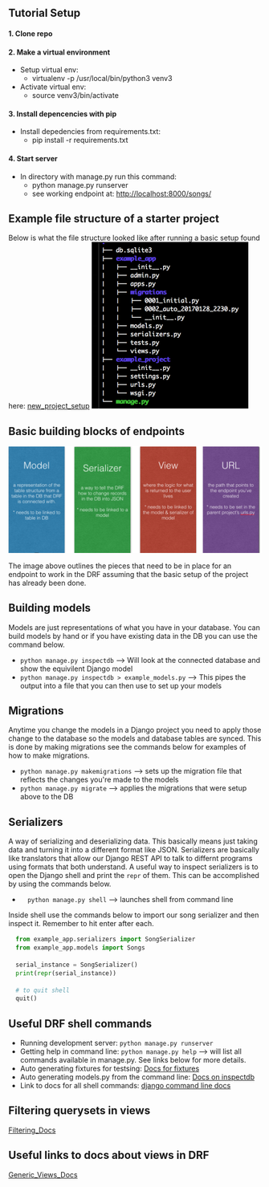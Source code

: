 ## Tutorial Setup
#### 1. Clone repo 
#### 2. Make a virtual environment 
- Setup virtual env: 
  - virtualenv -p /usr/local/bin/python3 venv3  
- Activate virtual env: 
  - source venv3/bin/activate 
  
#### 3. Install depencencies with pip
- Install depedencies from requirements.txt: 
  - pip install -r requirements.txt  
  
#### 4. Start server
- In directory with manage.py run this command: 
  - python manage.py runserver 
  - see working endpoint at: [http://localhost:8000/songs/](http://localhost:8000/songs/)
    
## Example file structure of a starter project
Below is what the file structure looked like after running a basic setup found here: [new_project_setup](http://www.django-rest-framework.org/tutorial/quickstart/) 
![tree structure of project](./images_readme/file_structure.png?raw=true "Optional Title")

## Basic building blocks of endpoints 
![tree structure of project](./images_readme/DRFpieces.png?raw=true "Optional Title")

The image above outlines the pieces that need to be in place for an endpoint to work in the DRF assuming that the basic setup of the project has already been done.

## Building models
Models are just representations of what you have in your database. You can build models by hand or if you have existing data in the DB you can use the command below.
- ```python manage.py inspectdb``` --> Will look at the connected database and show the equivilent Django model 
- ```python manage.py inspectdb > example_models.py``` --> This pipes the output into a file that you can then use to set up your models  

## Migrations 
Anytime you change the models in a Django project you need to apply those change to the database so the models and database tables are synced. This is done by making migrations see the commands below for examples of how to make migrations.  
- ```python manage.py makemigrations``` --> sets up the migration file that reflects the changes you're made to the models
- ```python manage.py migrate``` --> applies the migrations that were setup above to the DB

## Serializers 
A way of serializing and deserializing data. This basically means just taking data and turning it into a different format like JSON. Serializers are basically like translators that allow our Django REST API to talk to differnt programs using formats that both understand. A useful way to inspect serializers is to open the Django shell and print the ```repr``` of them. This can be accomplished by using the commands below.
- ```  python manage.py shell``` --> launches shell from command line

Inside shell use the commands below to import our song serializer and then inspect it. Remember to hit enter after each.
```Python 
  from example_app.serializers import SongSerializer 
  from example_app.models import Songs

  serial_instance = SongSerializer()
  print(repr(serial_instance))
  
  # to quit shell
  quit()
```

## Useful DRF shell commands 
- Running development server: ```python manage.py runserver```
- Getting help in command line: ```python manage.py help``` --> will list all commands available in manage.py. See links below for more details.
- Auto generating fixtures for testsing: [Docs for fixtures](http://django-testing-docs.readthedocs.io/en/latest/fixtures.html)
- Auto generating models.py from the command line: [Docs on inspectdb](https://docs.djangoproject.com/en/1.10/howto/legacy-databases/)
- Link to docs for all shell commands: [django command line docs](https://docs.djangoproject.com/en/1.10/ref/django-admin/)


## Filtering querysets in views 
[Filtering_Docs](http://www.django-rest-framework.org/api-guide/filtering/)

## Useful links to docs about views in DRF 
[Generic_Views_Docs](http://www.django-rest-framework.org/api-guide/generic-views/#concrete-view-classes)
  
